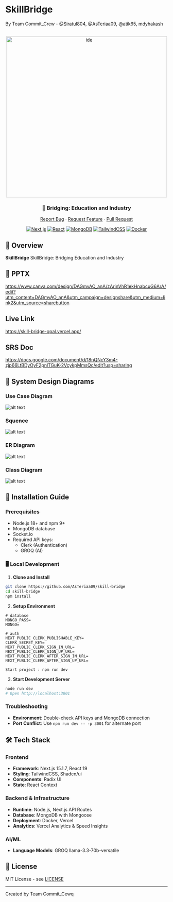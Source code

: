 # SkillBridge



By Team Commit_Crew - [@Siratul804](https://github.com/Siratul804), [@AsTeriaa09](https://github.com/AsTeriaa09), [@atik65](https://github.com/atik65), [mdyhakash](https://github.com/mdyhakash)
<div align="center">

<br />

  <img src="/public/skill_bridge.png" alt="ide" width="500"/>

### 🎯 Bridging: Education and Industry

[Report Bug](https://github.com/AsTeriaa09/skill-bridge) · [Request Feature](https://github.com/AsTeriaa09/skill-bridge) · [Pull Request](https://github.com/AsTeriaa09/skill-bridge) 

[![Next.js](https://img.shields.io/badge/Next.js-15-black?style=for-the-badge&logo=next.js)](https://nextjs.org/)
[![React](https://img.shields.io/badge/React-18-blue?style=for-the-badge&logo=react)](https://reactjs.org/)
[![MongoDB](https://img.shields.io/badge/MongoDB-Latest-green?style=for-the-badge&logo=mongodb)](https://www.mongodb.com/)
[![TailwindCSS](https://img.shields.io/badge/TailwindCSS-3-38B2AC?style=for-the-badge&logo=tailwind-css)](https://tailwindcss.com)
[![Docker](https://img.shields.io/badge/Docker-Ready-2496ED?style=for-the-badge&logo=docker)](https://www.docker.com/)


</div>

## 🌟 Overview

**SkillBridge** SkillBridge: Bridging Education and Industry

## 🌟 PPTX
https://www.canva.com/design/DAGmvAO_anA/zArinVhR1ekHnabcuG6ArA/edit?utm_content=DAGmvAO_anA&utm_campaign=designshare&utm_medium=link2&utm_source=sharebutton

## Live Link
https://skill-bridge-opal.vercel.app/

## SRS Doc
https://docs.google.com/document/d/18nQNcY3m4-zjp66LtBDyOyF2pnlTGuK-2VcykpMmsQc/edit?usp=sharing

## 🚀 System Design Diagrams

### Use Case Diagram
![alt text](/public/dia2.jpeg)

### Squence
![alt text](/public/dia3.png)

### ER Diagram
![alt text](/public/diaEN.jpeg)

### Class Diagram
![alt text](/public/dia1.jpeg)





## 🚀 Installation Guide

### Prerequisites

- Node.js 18+ and npm 9+
- MongoDB database
- Socket.io
- Required API keys:
  - Clerk (Authentication)
  - GROQ (AI)

### 🖥️ Local Development

1. **Clone and Install**

```bash
git clone https://github.com/AsTeriaa09/skill-bridge
cd skill-bridge
npm install
```

2. **Setup Environment**

``` env
# database
MONGO_PASS=
MONGO=

# auth
NEXT_PUBLIC_CLERK_PUBLISHABLE_KEY=
CLERK_SECRET_KEY=
NEXT_PUBLIC_CLERK_SIGN_IN_URL=
NEXT_PUBLIC_CLERK_SIGN_UP_URL=
NEXT_PUBLIC_CLERK_AFTER_SIGN_IN_URL=
NEXT_PUBLIC_CLERK_AFTER_SIGN_UP_URL=

Start project : npm run dev
```

3. **Start Development Server**

```bash
node run dev
# Open http://localhost:3001
```

### Troubleshooting

- **Environment**: Double-check API keys and MongoDB connection
- **Port Conflict**: Use `npm run dev -- -p 3001` for alternate port

## 🛠️ Tech Stack

### Frontend

- **Framework**: Next.js 15.1.7, React 19
- **Styling**: TailwindCSS, Shadcn/ui
- **Components**: Radix UI
- **State**: React Context

### Backend & Infrastructure

- **Runtime**: Node.js, Next.js API Routes
- **Database**: MongoDB with Mongoose
- **Deployment**: Docker, Vercel
- **Analytics**: Vercel Analytics & Speed Insights

### AI/ML

- **Language Models**: GROQ llama-3.3-70b-versatile

## 📝 License

MIT License - see [LICENSE](LICENSE)

---

Created by Team Commit_Cewq

